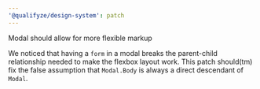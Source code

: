 ```yaml
---
'@qualifyze/design-system': patch
---
```


Modal should allow for more flexible markup

We noticed that having a `form` in a modal breaks the parent-child
relationship needed to make the flexbox layout work. This patch should(tm)
fix the false assumption that `Modal.Body` is always a direct descendant
of `Modal`.
